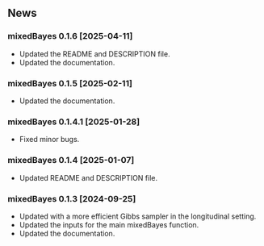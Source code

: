 
## News

### mixedBayes 0.1.6 \[2025-04-11\]

- Updated the README and DESCRIPTION file.
- Updated the documentation.

### mixedBayes 0.1.5 \[2025-02-11\]

- Updated the documentation.

### mixedBayes 0.1.4.1 \[2025-01-28\]

- Fixed minor bugs.

### mixedBayes 0.1.4 \[2025-01-07\]

- Updated README and DESCRIPTION file.

### mixedBayes 0.1.3 \[2024-09-25\]

- Updated with a more efficient Gibbs sampler in the longitudinal setting.
- Updated the inputs for the main mixedBayes function.
- Updated the documentation.

